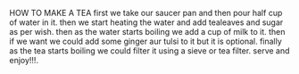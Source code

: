 HOW TO MAKE A TEA
first we take our saucer pan and then pour half cup of water in it.
then we start heating the water and add  tealeaves and sugar as per wish.
then as the water starts boiling we add a cup of milk to it.
then if we want we could add some ginger aur tulsi to it but it is optional.
finally as the tea starts boiling we could filter it using a sieve or tea filter.
serve and enjoy!!!.